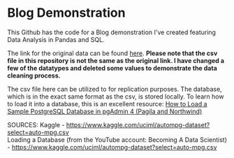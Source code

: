# Blog Demonstration

This Github has the code for a Blog demonstration I've created featuring Data Analysis in Pandas and SQL.  

The link for the original data can be found [here](https://www.kaggle.com/uciml/autompg-dataset?select=auto-mpg.csv). **Please note that the csv file in this repository is not the same as the original link. I have changed a few of the datatypes and deleted some values to demonstrate the data cleaning process.**  

The csv file here can be utilized to for replication purposes. The database, which is in the exact same format as the csv, is stored locally. To learn how to load it into a database, this is an excellent resource: [How to Load a Sample PostgreSQL Database in pgAdmin 4 (Pagila and Northwind)](https://www.kaggle.com/uciml/autompg-dataset?select=auto-mpg.csv)  

SOURCES:
Kaggle - https://www.kaggle.com/uciml/autompg-dataset?select=auto-mpg.csv  
Loading a Database (from the YouTube account: Becoming A Data Scientist) - https://www.kaggle.com/uciml/autompg-dataset?select=auto-mpg.csv
